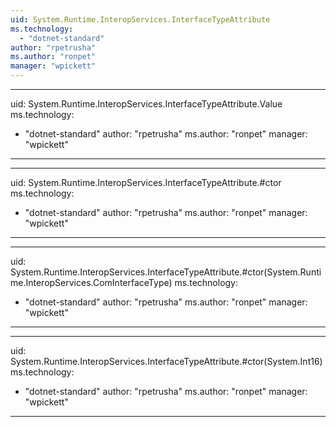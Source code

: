 ```yaml
---
uid: System.Runtime.InteropServices.InterfaceTypeAttribute
ms.technology: 
  - "dotnet-standard"
author: "rpetrusha"
ms.author: "ronpet"
manager: "wpickett"
---
```


---
uid: System.Runtime.InteropServices.InterfaceTypeAttribute.Value
ms.technology: 
  - "dotnet-standard"
author: "rpetrusha"
ms.author: "ronpet"
manager: "wpickett"
---

---
uid: System.Runtime.InteropServices.InterfaceTypeAttribute.#ctor
ms.technology: 
  - "dotnet-standard"
author: "rpetrusha"
ms.author: "ronpet"
manager: "wpickett"
---

---
uid: System.Runtime.InteropServices.InterfaceTypeAttribute.#ctor(System.Runtime.InteropServices.ComInterfaceType)
ms.technology: 
  - "dotnet-standard"
author: "rpetrusha"
ms.author: "ronpet"
manager: "wpickett"
---

---
uid: System.Runtime.InteropServices.InterfaceTypeAttribute.#ctor(System.Int16)
ms.technology: 
  - "dotnet-standard"
author: "rpetrusha"
ms.author: "ronpet"
manager: "wpickett"
---
